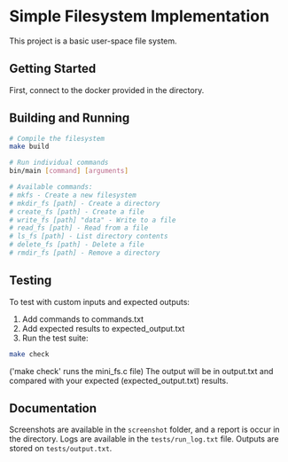 # Simple Filesystem Implementation

This project is a basic user-space file system.

## Getting Started

First, connect to the docker provided in the directory.

## Building and Running

```bash
# Compile the filesystem
make build

# Run individual commands
bin/main [command] [arguments]

# Available commands:
# mkfs - Create a new filesystem
# mkdir_fs [path] - Create a directory
# create_fs [path] - Create a file
# write_fs [path] "data" - Write to a file
# read_fs [path] - Read from a file
# ls_fs [path] - List directory contents
# delete_fs [path] - Delete a file
# rmdir_fs [path] - Remove a directory
```

## Testing

To test with custom inputs and expected outputs:

1. Add commands to commands.txt
2. Add expected results to expected_output.txt 
3. Run the test suite:

```bash
make check
```
('make check' runs the mini_fs.c file)
The output will be in output.txt and compared with your expected (expected_output.txt) results.

## Documentation

Screenshots are available in the `screenshot` folder, and a report is occur in the directory. Logs are available in the `tests/run_log.txt` file. Outputs are stored on `tests/output.txt`.
